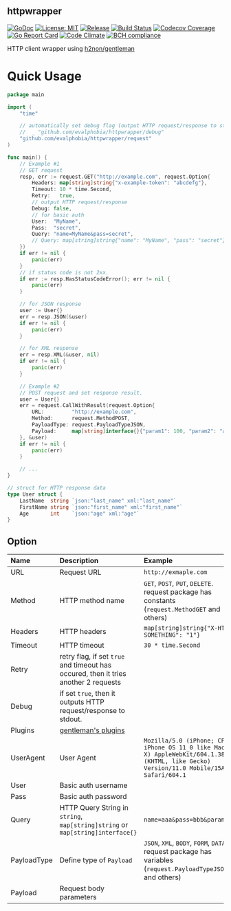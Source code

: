 httpwrapper
----

[![GoDoc][1]][2] [![License: MIT][3]][4] [![Release][5]][6] [![Build Status][7]][8] [![Codecov Coverage][11]][12] [![Go Report Card][13]][14] [![Code Climate][19]][20] [![BCH compliance][21]][22]

[1]: https://godoc.org/github.com/evalphobia/httpwrapper?status.svg
[2]: https://godoc.org/github.com/evalphobia/httpwrapper
[3]: https://img.shields.io/badge/License-MIT-blue.svg
[4]: LICENSE.md
[5]: https://img.shields.io/github/release/evalphobia/httpwrapper.svg
[6]: https://github.com/evalphobia/httpwrapper/releases/latest
[7]: https://travis-ci.org/evalphobia/httpwrapper.svg?branch=master
[8]: https://travis-ci.org/evalphobia/httpwrapper
[9]: https://coveralls.io/repos/evalphobia/httpwrapper/badge.svg?branch=master&service=github
[10]: https://coveralls.io/github/evalphobia/httpwrapper?branch=master
[11]: https://codecov.io/github/evalphobia/httpwrapper/coverage.svg?branch=master
[12]: https://codecov.io/github/evalphobia/httpwrapper?branch=master
[13]: https://goreportcard.com/badge/github.com/evalphobia/httpwrapper
[14]: https://goreportcard.com/report/github.com/evalphobia/httpwrapper
[15]: https://img.shields.io/github/downloads/evalphobia/httpwrapper/total.svg?maxAge=1800
[16]: https://github.com/evalphobia/httpwrapper/releases
[17]: https://img.shields.io/github/stars/evalphobia/httpwrapper.svg
[18]: https://github.com/evalphobia/httpwrapper/stargazers
[19]: https://codeclimate.com/github/evalphobia/httpwrapper/badges/gpa.svg
[20]: https://codeclimate.com/github/evalphobia/httpwrapper
[21]: https://bettercodehub.com/edge/badge/evalphobia/httpwrapper?branch=master
[22]: https://bettercodehub.com/

HTTP client wrapper using [h2non/gentleman](https://github.com/h2non/gentleman)

# Quick Usage

```go
package main

import (
	"time"

	// automatically set debug flag (output HTTP request/response to stdout)
	//  _ "github.com/evalphobia/httpwrapper/debug"
	"github.com/evalphobia/httpwrapper/request"
)

func main() {
	// Example #1
	// GET request
	resp, err := request.GET("http://example.com", request.Option{
		Headers: map[string]string{"x-example-token": "abcdefg"},
		Timeout: 10 * time.Second,
		Retry:   true,
		// output HTTP request/response
		Debug: false,
		// for basic auth
		User:  "MyName",
		Pass:  "secret",
		Query: "name=MyName&pass=secret",
		// Query: map[string]string{"name": "MyName", "pass": "secret"},
	})
	if err != nil {
		panic(err)
	}
	// if status code is not 2xx.
	if err := resp.HasStatusCodeError(); err != nil {
		panic(err)
	}

	// for JSON response
	user := User{}
	err = resp.JSON(&user)
	if err != nil {
		panic(err)
	}

	// for XML response
	err = resp.XML(&user, nil)
	if err != nil {
		panic(err)
	}

	// Example #2
	// POST request and set response result.
	user = User{}
	err = request.CallWithResult(request.Option{
		URL:         "http://example.com",
		Method:      request.MethodPOST,
		PayloadType: request.PayloadTypeJSON,
		Payload:     map[string]interface{}{"param1": 100, "param2": "abc"},
	}, &user)
	if err != nil {
		panic(err)
	}

	// ...
}

// struct for HTTP response data
type User struct {
	LastName  string `json:"last_name" xml:"last_name"`
	FirstName string `json:"first_name" xml:"first_name"`
	Age       int    `json:"age" xml:"age"`
}
```

## Option

|Name|Description|Example|
|:--|:--|:--|
| URL | Request URL | `http://exmaple.com` |
| Method | HTTP method name | `GET`, `POST`, `PUT`, `DELETE`. request package has constants (`request.MethodGET` and others) |
| Headers | HTTP headers | `map[string]string{"X-HTTP-SOMETHING": "1"}` |
| Timeout | HTTP timeout| `30 * time.Second` |
| Retry | retry flag, if set `true` and timeout has occured, then it tries another 2 requests | |
| Debug | if set `true`, then it outputs HTTP request/response to stdout. | |
| Plugins | [gentleman's plugins](https://github.com/h2non/gentleman/tree/master/plugin) | |
| UserAgent | User Agent | `Mozilla/5.0 (iPhone; CPU iPhone OS 11_0 like Mac OS X) AppleWebKit/604.1.38 (KHTML, like Gecko) Version/11.0 Mobile/15A372 Safari/604.1` |
| User | Basic auth username | |
| Pass | Basic auth password | |
| Query | HTTP Query String in `string`, `map[string]string` or `map[string]interface{}` | `name=aaa&pass=bbb&param=ccc` |
| PayloadType | Define type of `Payload` | `JSON`, `XML`, `BODY`, `FORM`, `DATA`. request package has variables (`request.PayloadTypeJSON` and others) |
| Payload | Request body parameters | |
